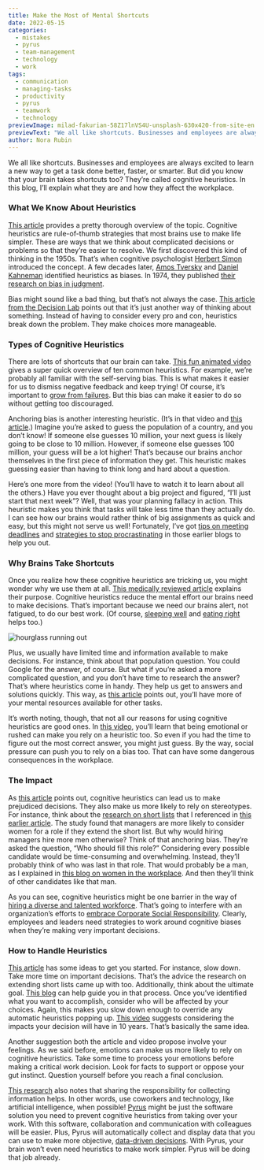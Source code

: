 ```yaml
---
title: Make the Most of Mental Shortcuts
date: 2022-05-15
categories:
  - mistakes
  - pyrus
  - team-management
  - technology
  - work
tags:
  - communication
  - managing-tasks
  - productivity
  - pyrus
  - teamwork
  - technology
previewImage: milad-fakurian-58Z17lnVS4U-unsplash-630x420-from-site-en.jpg
previewText: "We all like shortcuts. Businesses and employees are always excited to learn a new way to get a task done better, faster, or smarter. But did you know that your brain takes shortcuts too? They’re called cognitive heuristics. In this blog, I’ll explain what they are and how they affect the workplace."
author: Nora Rubin
---
```

We all like shortcuts. Businesses and employees are always excited to learn a new way to get a task done better, faster, or smarter. But did you know that your brain takes shortcuts too? They’re called cognitive heuristics. In this blog, I’ll explain what they are and how they affect the workplace.

### **What We Know About Heuristics**

[This article](https://www.verywellmind.com/what-is-a-heuristic-2795235) provides a pretty thorough overview of the topic. Cognitive heuristics are rule-of-thumb strategies that most brains use to make life simpler. These are ways that we think about complicated decisions or problems so that they’re easier to resolve. We first discovered this kind of thinking in the 1950s. That’s when cognitive psychologist [Herbert Simon](https://en.wikipedia.org/wiki/Herbert_A._Simon) introduced the concept. A few decades later, [Amos Tversky](https://en.wikipedia.org/wiki/Amos_Tversky) and [Daniel Kahneman](https://en.wikipedia.org/wiki/Daniel_Kahneman) identified heuristics as biases. In 1974, they published [their research on bias in judgment](https://www2.psych.ubc.ca/~schaller/Psyc590Readings/TverskyKahneman1974.pdf).

Bias might sound like a bad thing, but that’s not always the case. [This article from the Decision Lab](https://thedecisionlab.com/biases/heuristics) points out that it’s just another way of thinking about something. Instead of having to consider every pro and con, heuristics break down the problem. They make choices more manageable.

### **Types of Cognitive Heuristics**

There are lots of shortcuts that our brain can take. [This fun animated video](https://www.youtube.com/watch?v=ZhYO68O2jWU) gives a super quick overview of ten common heuristics. For example, we’re probably all familiar with the self-serving bias. This is what makes it easier for us to dismiss negative feedback and keep trying! Of course, it’s important to [grow from failures](https://pyrus.com/en/blog/molding-mindset-flourishing-by-failing). But this bias can make it easier to do so without getting too discouraged.

Anchoring bias is another interesting heuristic. (It’s in that video and [this article](https://www.verywellmind.com/what-is-a-heuristic-2795235).) Imagine you’re asked to guess the population of a country, and you don’t know! If someone else guesses 10 million, your next guess is likely going to be close to 10 million. However, if someone else guesses 100 million, your guess will be a lot higher! That’s because our brains anchor themselves in the first piece of information they get. This heuristic makes guessing easier than having to think long and hard about a question.

Here’s one more from the video! (You’ll have to watch it to learn about all the others.) Have you ever thought about a big project and figured, “I’ll just start that next week”? Well, that was your planning fallacy in action. This heuristic makes you think that tasks will take less time than they actually do. I can see how our brains would rather think of big assignments as quick and easy, but this might not serve us well! Fortunately, I’ve got [tips on meeting deadlines](https://pyrus.com/en/blog/meet-deadlines-without-hitting-dead-ends) and [strategies to stop procrastinating](https://pyrus.com/en/blog/pro-tips-for-procrastination) in those earlier blogs to help you out.

### **Why Brains Take Shortcuts**

Once you realize how these cognitive heuristics are tricking us, you might wonder why we use them at all. [This medically reviewed article](https://www.verywellmind.com/what-is-a-heuristic-2795235) explains their purpose. Cognitive heuristics reduce the mental effort our brains need to make decisions. That’s important because we need our brains alert, not fatigued, to do our best work. (Of course, [sleeping well](https://pyrus.com/en/blog/productivity-zs-the-science-of-sleep) and [eating right](https://pyrus.com/en/blog/foods-to-fuel-your-mind) helps too.)

![hourglass running out](alexandar-todov-AMzC2RVurO4-unsplash-300x200.webp)

Plus, we usually have limited time and information available to make decisions. For instance, think about that population question. You could Google for the answer, of course. But what if you’re asked a more complicated question, and you don’t have time to research the answer? That’s where heuristics come in handy. They help us get to answers and solutions quickly. This way, as [this article](https://thedecisionlab.com/biases/heuristics) points out, you’ll have more of your mental resources available for other tasks.

It’s worth noting, though, that not all our reasons for using cognitive heuristics are good ones. In [this video](https://www.youtube.com/watch?v=ZhYO68O2jWU), you’ll learn that being emotional or rushed can make you rely on a heuristic too. So even if you had the time to figure out the most correct answer, you might just guess. By the way, social pressure can push you to rely on a bias too. That can have some dangerous consequences in the workplace.

### **The Impact**

As [this article](https://www.verywellmind.com/what-is-a-heuristic-2795235) points out, cognitive heuristics can lead us to make prejudiced decisions. They also make us more likely to rely on stereotypes. For instance, think about the [research on short lists](https://www.nature.com/articles/s41562-020-01033-0) that I referenced in [this earlier article](https://pyrus.com/en/blog/hiring-for-a-diversity-of-strengths). The study found that managers are more likely to consider women for a role if they extend the short list. But why would hiring managers hire more men otherwise? Think of that anchoring bias. They’re asked the question, “Who should fill this role?” Considering every possible candidate would be time-consuming and overwhelming. Instead, they’ll probably think of who was last in that role. That would probably be a man, as I explained in [this blog on women in the workplace](https://pyrus.com/en/blog/pyrus-com-working-for-home). And then they’ll think of other candidates like that man.

As you can see, cognitive heuristics might be one barrier in the way of [hiring a diverse and talented workforce](https://pyrus.com/en/blog/hiring-for-a-diversity-of-strengths). That’s going to interfere with an organization’s efforts to [embrace Corporate Social Responsibility](https://pyrus.com/en/blog/embracing-corporate-social-responsibility). Clearly, employees and leaders need strategies to work around cognitive biases when they’re making very important decisions.

### **How to Handle Heuristics**

[This article](https://www.verywellmind.com/what-is-a-heuristic-2795235) has some ideas to get you started. For instance, slow down. Take more time on important decisions. That’s the advice the research on extending short lists came up with too. Additionally, think about the ultimate goal. [This blog](https://pyrus.com/en/blog/ready-set-goals) can help guide you in that process. Once you’ve identified what you want to accomplish, consider who will be affected by your choices. Again, this makes you slow down enough to override any automatic heuristics popping up. [This video](https://www.youtube.com/watch?v=ZhYO68O2jWU) suggests considering the impacts your decision will have in 10 years. That’s basically the same idea.

Another suggestion both the article and video propose involve your feelings. As we said before, emotions can make us more likely to rely on cognitive heuristics. Take some time to process your emotions before making a critical work decision. Look for facts to support or oppose your gut instinct. Question yourself before you reach a final conclusion.

[This research](https://link.springer.com/article/10.1007/s11845-020-02235-1) also notes that sharing the responsibility for collecting information helps. In other words, use coworkers and technology, like artificial intelligence, when possible! [Pyrus](https://pyrus.com/en) might be just the software solution you need to prevent cognitive heuristics from taking over your work. With this software, collaboration and communication with colleagues will be easier. Plus, Pyrus will automatically collect and display data that you can use to make more objective, [data-driven decisions](https://pyrus.com/en/blog/data-driven-assessment-is-possible-with-pyrus). With Pyrus, your brain won’t even need heuristics to make work simpler. Pyrus will be doing that job already.